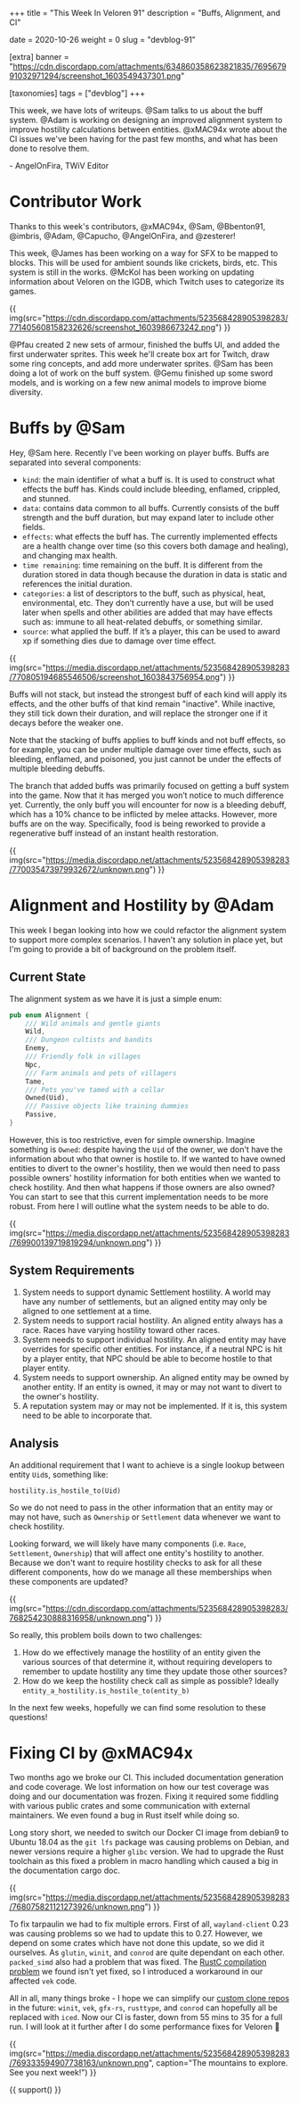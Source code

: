 +++
title = "This Week In Veloren 91"
description = "Buffs, Alignment, and CI"

date = 2020-10-26
weight = 0
slug = "devblog-91"

[extra]
banner = "https://cdn.discordapp.com/attachments/634860358623821835/769567991032971294/screenshot_1603549437301.png"

[taxonomies]
tags = ["devblog"]
+++

This week, we have lots of writeups. @Sam talks to us about the buff system.
@Adam is working on designing an improved alignment system to improve hostility
calculations between entities. @xMAC94x wrote about the CI issues we've been
having for the past few months, and what has been done to resolve them.

\- AngelOnFira, TWiV Editor

# Contributor Work

Thanks to this week's contributors, @xMAC94x, @Sam, @Bbenton91, @imbris, @Adam,
@Capucho, @AngelOnFira, and @zesterer!

This week, @James has been working on a way for SFX to be mapped to blocks. This
will be used for ambient sounds like crickets, birds, etc. This system is still
in the works. @McKol has been working on updating information about Veloren on
the IGDB, which Twitch uses to categorize its games.

{{
  img(src="https://cdn.discordapp.com/attachments/523568428905398283/771405608158232626/screenshot_1603986673242.png")
}}

@Pfau created 2 new sets of armour, finished the buffs UI, and added the first
underwater sprites. This week he'll create box art for Twitch, draw some ring
concepts, and add more underwater sprites. @Sam has been doing a lot of work on
the buff system. @Gemu finished up some sword models, and is working on a few
new animal models to improve biome diversity.

# Buffs by @Sam

Hey, @Sam here. Recently I've been working on player buffs. Buffs are separated
into several components:

- `kind`: the main identifier of what a buff is. It is used to construct what
  effects the buff has. Kinds could include bleeding, enflamed, crippled, and
  stunned.
- `data`: contains data common to all buffs. Currently consists of the buff
  strength and the buff duration, but may expand later to include other fields.
- `effects`: what effects the buff has. The currently implemented effects are a
  health change over time (so this covers both damage and healing), and changing
  max health.
- `time remaining`: time remaining on the buff. It is different from the
  duration stored in data though because the duration in data is static and
  references the initial duration.
- `categories`: a list of descriptors to the buff, such as physical, heat,
  environmental, etc. They don’t currently have a use, but will be used later
  when spells and other abilities are added that may have effects such as:
  immune to all heat-related debuffs, or something similar.
- `source`: what applied the buff. If it’s a player, this can be used to award
  xp if something dies due to damage over time effect.

{{
  img(src="https://media.discordapp.net/attachments/523568428905398283/770805194685546506/screenshot_1603843756954.png")
}}

Buffs will not stack, but instead the strongest buff of each kind will apply its
effects, and the other buffs of that kind remain "inactive". While inactive,
they still tick down their duration, and will replace the stronger one if it
decays before the weaker one.

Note that the stacking of buffs applies to buff kinds and not buff effects, so
for example, you can be under multiple damage over time effects, such as
bleeding, enflamed, and poisoned, you just cannot be under the effects of
multiple bleeding debuffs.

The branch that added buffs was primarily focused on getting a buff system into
the game. Now that it has merged you won’t notice to much difference yet.
Currently, the only buff you will encounter for now is a bleeding debuff, which
has a 10% chance to be inflicted by melee attacks. However, more buffs are on
the way. Specifically, food is being reworked to provide a regenerative buff
instead of an instant health restoration.

{{
  img(src="https://media.discordapp.net/attachments/523568428905398283/770035473979932672/unknown.png")
}}

# Alignment and Hostility by @Adam

This week I began looking into how we could refactor the alignment system to
support more complex scenarios. I haven't any solution in place yet, but I'm
going to provide a bit of background on the problem itself.

## Current State

The alignment system as we have it is just a simple enum:

```rs
pub enum Alignment {
    /// Wild animals and gentle giants
    Wild,
    /// Dungeon cultists and bandits
    Enemy,
    /// Friendly folk in villages
    Npc,
    /// Farm animals and pets of villagers
    Tame,
    /// Pets you've tamed with a collar
    Owned(Uid),
    /// Passive objects like training dummies
    Passive,
}
```

However, this is too restrictive, even for simple ownership. Imagine something
is `Owned`: despite having the `Uid` of the owner, we don't have the information
about who that owner is hostile to. If we wanted to have owned entities to
divert to the owner's hostility, then we would then need to pass possible
owners' hostility information for both entities when we wanted to check
hostility. And then what happens if those owners are also owned? You can start
to see that this current implementation needs to be more robust. From here I
will outline what the system needs to be able to do.

{{
  img(src="https://media.discordapp.net/attachments/523568428905398283/769900139719819294/unknown.png")
}}

## System Requirements

1. System needs to support dynamic Settlement hostility. A world may have any
   number of settlements, but an aligned entity may only be aligned to one
   settlement at a time.
2. System needs to support racial hostility. An aligned entity always has a
   race. Races have varying hostility toward other races.
3. System needs to support individual hostility. An aligned entity may have
   overrides for specific other entities. For instance, if a neutral NPC is hit
   by a player entity, that NPC should be able to become hostile to that player
   entity.
4. System needs to support ownership. An aligned entity may be owned by another
   entity. If an entity is owned, it may or may not want to divert to the
   owner's hostility.
5. A reputation system may or may not be implemented. If it is, this system need
   to be able to incorporate that.

## Analysis

An additional requirement that I want to achieve is a single lookup between
entity `Uid`s, something like:

`hostility.is_hostile_to(Uid)`

So we do not need to pass in the other information that an entity may or may not
have, such as `Ownership` or `Settlement` data whenever we want to check
hostility.

Looking forward, we will likely have many components (i.e. `Race`, `Settlement`,
`Ownership`) that will affect one entity's hostility to another. Because we
don't want to require hostility checks to ask for all these different
components, how do we manage all these memberships when these components are
updated?

{{
  img(src="https://cdn.discordapp.com/attachments/523568428905398283/768254230888316958/unknown.png")
}}

So really, this problem boils down to two challenges:

1. How do we effectively manage the hostility of an entity given the various
   sources of that determine it, without requiring developers to remember to
   update hostility any time they update those other sources?
2. How do we keep the hostility check call as simple as possible? Ideally
   `entity_a_hostility.is_hostile_to(entity_b)`

In the next few weeks, hopefully we can find some resolution to these questions!

# Fixing CI by @xMAC94x

Two months ago we broke our CI. This included documentation generation and code
coverage. We lost information on how our test coverage was doing and our
documentation was frozen. Fixing it required some fiddling with various public
crates and some communication with external maintainers. We even found a bug in
Rust itself while doing so.

Long story short, we needed to switch our Docker CI image from debian9 to Ubuntu
18.04 as the `git lfs` package was causing problems on Debian, and newer
versions require a higher `glibc` version. We had to upgrade the Rust toolchain
as this fixed a problem in macro handling which caused a big in the
documentation cargo doc.

{{
  img(src="https://media.discordapp.net/attachments/523568428905398283/768075821121273926/unknown.png")
}}

To fix tarpaulin we had to fix multiple errors. First of all, `wayland-client`
0.23 was causing problems so we had to update this to 0.27. However, we depend
on some crates which have not done this update, so we did it ourselves. As
`glutin`, `winit`, and `conrod` are quite dependant on each other. `packed_simd`
also had a problem that was fixed. The [RustC compilation
problem](https://github.com/rust-lang/rust/issues/77529#issuecomment-709289919)
we found isn't yet fixed, so I introduced a workaround in our affected `vek`
code.

All in all, many things broke - I hope we can simplify our [custom clone
repos](https://gitlab.com/veloren) in the future: `winit`, `vek`, `gfx-rs`,
`rusttype`, and `conrod` can hopefully all be replaced with `iced`. Now our CI
is faster, down from 55 mins to 35 for a full run. I will look at it further
after I do some performance fixes for Veloren 🙂

{{
  img(src="https://media.discordapp.net/attachments/523568428905398283/769333594907738163/unknown.png",
  caption="The mountains to explore. See you next week!")
}}

{{ support() }}
